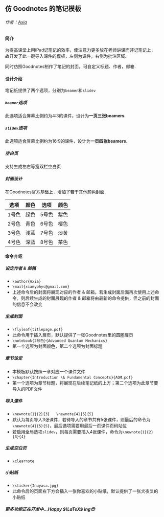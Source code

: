 ## 仿 Goodnotes 的笔记模板
###### 作者：[Axia](mailto:xiamyphys@gmail.com)
#### 简介
为提高课堂上用iPad记笔记的效率，使注意力更多放在老师讲课而非记笔记上，故开发了此一键导入课件的模板，左侧为课件，右侧为批注区域.

同时仿照Goodnotes制作了笔记的封面，可自定义标题、作者，邮箱.

#### 设计介绍
笔记纸提供了两个选项，分别为`beamer`和`slidev`

##### `beamer`选项
此选项适合屏幕比例约为4:3的课件，设计为**一页三张beamers**.

##### `slidev`选项
此选项适合屏幕比例约为16:9的课件，设计为**一页四张beamers**.

##### 空白页
支持生成左右等宽双栏空白页

##### 封面设计
在Goodnotes官方基础上，增加了若干其他颜色封面.

|选项|颜色|选项|颜色|
| :-: | :-: | :-: | :-: |
|1号色|绿色|5号色|紫色|
|2号色|青色|6号色|樱色|
|3号色|浅蓝|7号色|淡黄|
|4号色|深蓝|8号色|茶色|

#### 命令介绍
##### 设定作者 & 邮箱
- `\author{Axia}`
- `\mail{xiamyphys@gmail.com}`
- 上述命令后的封面将展现对应的作者 & 邮箱，若生成封面后面再次使用上述命令，则后续生成的封面展现的作者 & 邮箱将由最新的命令提供，但之前的封面的信息不会改变
##### 生成封面
- `\flyleaf{titlepage.pdf}`
- 此命令用于插入扉页，默认提供了一张Goodnotes里的圆圈扉页
- `\notebook{2号色}{Advanced Quantum Mechanics}`
- 第一个选项为封面颜色，第二个选项为封面标题
##### 章节设定
- 本模板默认按照一章对应一个课件文件.
- `\chapter{Introduction \& Fundamental Concepts}{AQM.pdf}`
- 第一个选项为章节标题，将展现在后续笔记纸的上方；第二个选项为此章节要导入的PDF文件
##### 导入课件
- `\newnote{1}{2}{3}   \newnote{4}{5}{5}`
- 默认为每页导入3张课件，若待导入的章节共有5张课件，则最后的命令为`\newnote{4}{5}{5}`，最后选项需要用最后一页课件页码站位
- 若启用全局选项`slidev`，则每页需要插入4张课件，命令为`\newnote{1}{2}{3}{4}`
##### 生成空白页
- `\clearnote`
##### 小贴纸
  - `\sticker{Inuyasa.jpg}`
  - 此命令后的页面右下方会插入一张你喜欢的小贴纸，默认提供了一张犬夜叉的小贴纸
##### 更多功能正在开发中...Happy $\LaTeX$ ing😊